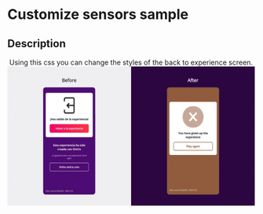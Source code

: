 # Customize sensors sample

## Description

<p style = 'text-align:center;'>
Using this css you can change the styles of the back to experience screen.
<br>
<img
  src="./back-to-experience.png"
  alt="Change back to experience screen"
  caption="Change back to experience screen" />
</p>